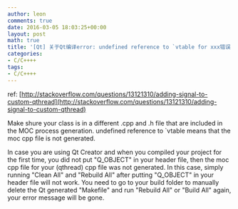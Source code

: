 ```yaml
---
author: leon
comments: true
date: 2016-03-05 18:03:25+00:00
layout: post
math: true
title: '[Qt] 关于Qt编译error: undefined reference to `vtable for xxx错误' 
categories:
- C/C++++
tags:
- C/C++++
---
```


ref: [http://stackoverflow.com/questions/13121310/adding-signal-to-custom-qthread](http://stackoverflow.com/questions/13121310/adding-signal-to-custom-qthread)


Make shure your class is in a different .cpp and .h file that are included in the MOC process generation. undefined reference to `vtable means that the moc cpp file is not generated.


In case you are using Qt Creator and when you compiled your project for the first time, you did not put "Q_OBJECT" in your header file, then the moc cpp file for your (qthread) cpp file was not generated. In this case, simply running "Clean All" and "Rebuild All" after putting "Q_OBJECT" in your header file will not work. You need to go to your build folder to manually delete the Qt generated "Makefile" and run "Rebuild All" or "Build All" again, your error message will be gone.

